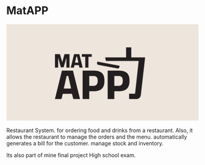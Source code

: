 # MatAPP

![MatAPP](./banner.png)

Restaurant System. for ordering food and drinks from a restaurant. Also, it allows the restaurant to manage the orders and the menu. automatically generates a bill for the customer. manage stock and inventory.

Its also part of mine final project High school exam.
